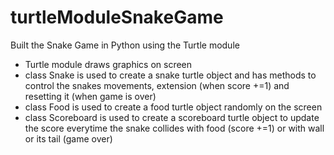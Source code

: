 # turtleModuleSnakeGame

Built the Snake Game in Python using the Turtle module
- Turtle module draws graphics on screen
- class Snake is used to create a snake turtle object and has methods to control the snakes movements, extension (when score +=1) and resetting it (when game is over)
- class Food is used to create a food turtle object randomly on the screen
- class Scoreboard is used to create a scoreboard turtle object to update the score everytime the snake collides with food (score +=1) or with wall or its tail (game over)
